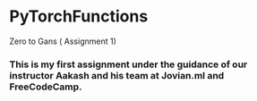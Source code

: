 # PyTorchFunctions
Zero to Gans ( Assignment 1)

### This is my first assignment under the guidance of our instructor Aakash and his team at Jovian.ml and FreeCodeCamp.
